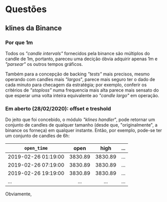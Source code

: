 # Questões

## klines da Binance

### Por que 1m

Todos os *"candle intervals"* fornecidos pela binance são múltiplos do candle de 1m, portanto, pareceu uma decição óbvia adquirir apenas 1m e *"parsear"* os outros tempos gráficos.

Também para a concepção de backing *"tests"* mais precisos, mesmo operando com candles mais *"largos*", parece mais seguro ter o dado de cada minuto para checagem da estratégia; por exemplo, conferir os critérios de *"stoploss"* numa frequencia mais alta parece mais sensato do que esperar uma volta inteira equivalente ao *"candle largo"* em operação.

### Em aberto (28/02/2020): offset e treshold

Do jeito que foi concebido, o módulo *"klines handler*", pode retornar um conjunto de candles de qualquer tamanho (desde que, "originalmente", a binance os forneça) em qualquer instante. Então, por exemplo, pode-se ter um conjunto de candles de 6h:

| `open_time`         | open    | high    | ... |
| ------------------- |:-------:|:-------:| ---:|
| 2019-02-26 01:19:00 | 3830.89 | 3830.89 | ... |
| 2019-02-26 07:19:00 | 3830.89 | 3830.89 | ... |
| 2019-02-26 19:19:00 | 3830.89 | 3830.89 | ... |
|          ...        |   ...   |   ...   | ... |

Obviamente, 
